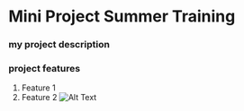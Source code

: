 # Mini Project Summer Training
### my project description
### project features
1. Feature 1
2. Feature 2
![Alt Text](https://cdn.prod.website-files.com/6308b9e1771b56be92fe7491/636ba44ec7a4d441074d02f1_json-visualizer-preview.jpg)   
